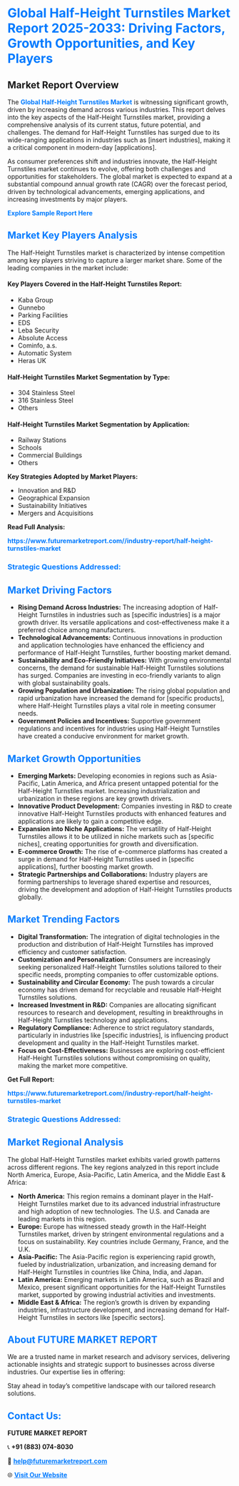 <h1 style="color: #007BFF;">Global Half-Height Turnstiles Market Report 2025-2033: Driving Factors, Growth Opportunities, and Key Players</h1>

<section id="overview">
<h2>Market Report Overview</h2>
<p>The <a href="https://www.futuremarketreport.com//industry-report/half-height-turnstiles-market" style="color: #007BFF; text-decoration: none;"><strong>Global Half-Height Turnstiles Market</strong></a> is witnessing significant growth, driven by increasing demand across various industries. This report delves into the key aspects of the Half-Height Turnstiles market, providing a comprehensive analysis of its current status, future potential, and challenges. The demand for Half-Height Turnstiles has surged due to its wide-ranging applications in industries such as [insert industries], making it a critical component in modern-day [applications].</p>
<p>As consumer preferences shift and industries innovate, the Half-Height Turnstiles market continues to evolve, offering both challenges and opportunities for stakeholders. The global market is expected to expand at a substantial compound annual growth rate (CAGR) over the forecast period, driven by technological advancements, emerging applications, and increasing investments by major players.</p>
</section>

<section id="overview">
<p><a href="https://www.futuremarketreport.com//request-sample/reportId=54716" style="color: #007BFF; text-decoration: none;"><strong>Explore Sample Report Here</strong></a></p>
</section>

<section id="key-players">
<h2 style="color: #007BFF;">Market Key Players Analysis</h2>
<p>The Half-Height Turnstiles market is characterized by intense competition among key players striving to capture a larger market share. Some of the leading companies in the market include:</p>
<h4>Key Players Covered in the Half-Height Turnstiles Report:</h4>
<ul><li>Kaba Group</li><li>Gunnebo</li><li>Parking Facilities</li><li>EDS</li><li>Leba Security</li><li>Absolute Access</li><li>Cominfo, a.s.</li><li>Automatic System</li><li>Heras UK</li></ul>
<h4>Half-Height Turnstiles Market Segmentation by Type:</h4>
<ul><li>304 Stainless Steel</li><li>316 Stainless Steel</li><li>Others</li></ul>

<h4>Half-Height Turnstiles Market Segmentation by Application:</h4>
<ul><li>Railway Stations</li><li>Schools</li><li>Commercial Buildings</li><li>Others</li></ul>
<p><strong>Key Strategies Adopted by Market Players:</strong></p>
<ul>
<li>Innovation and R&D</li>
<li>Geographical Expansion</li>
<li>Sustainability Initiatives</li>
<li>Mergers and Acquisitions</li>
</ul>
</section>

<section>
<p><strong>Read Full Analysis: </strong></p><a href="https://www.futuremarketreport.com//industry-report/half-height-turnstiles-market" style="color: #007BFF; text-decoration: none;"><strong>https://www.futuremarketreport.com//industry-report/half-height-turnstiles-market</strong></a>
<h3 style="color: #007BFF;">Strategic Questions Addressed:</h3>
</section>

<section id="driving-factors">
<h2 style="color: #007BFF;">Market Driving Factors</h2>
<ul>
<li><strong>Rising Demand Across Industries:</strong> The increasing adoption of Half-Height Turnstiles in industries such as [specific industries] is a major growth driver. Its versatile applications and cost-effectiveness make it a preferred choice among manufacturers.</li>
<li><strong>Technological Advancements:</strong> Continuous innovations in production and application technologies have enhanced the efficiency and performance of Half-Height Turnstiles, further boosting market demand.</li>
<li><strong>Sustainability and Eco-Friendly Initiatives:</strong> With growing environmental concerns, the demand for sustainable Half-Height Turnstiles solutions has surged. Companies are investing in eco-friendly variants to align with global sustainability goals.</li>
<li><strong>Growing Population and Urbanization:</strong> The rising global population and rapid urbanization have increased the demand for [specific products], where Half-Height Turnstiles plays a vital role in meeting consumer needs.</li>
<li><strong>Government Policies and Incentives:</strong> Supportive government regulations and incentives for industries using Half-Height Turnstiles have created a conducive environment for market growth.</li>
</ul>
</section>

<section id="growth-opportunities">
<h2 style="color: #007BFF;">Market Growth Opportunities</h2>
<ul>
<li><strong>Emerging Markets:</strong> Developing economies in regions such as Asia-Pacific, Latin America, and Africa present untapped potential for the Half-Height Turnstiles market. Increasing industrialization and urbanization in these regions are key growth drivers.</li>
<li><strong>Innovative Product Development:</strong> Companies investing in R&D to create innovative Half-Height Turnstiles products with enhanced features and applications are likely to gain a competitive edge.</li>
<li><strong>Expansion into Niche Applications:</strong> The versatility of Half-Height Turnstiles allows it to be utilized in niche markets such as [specific niches], creating opportunities for growth and diversification.</li>
<li><strong>E-commerce Growth:</strong> The rise of e-commerce platforms has created a surge in demand for Half-Height Turnstiles used in [specific applications], further boosting market growth.</li>
<li><strong>Strategic Partnerships and Collaborations:</strong> Industry players are forming partnerships to leverage shared expertise and resources, driving the development and adoption of Half-Height Turnstiles products globally.</li>
</ul>
</section>

<section id="trending-factors">
<h2 style="color: #007BFF;">Market Trending Factors</h2>
<ul>
<li><strong>Digital Transformation:</strong> The integration of digital technologies in the production and distribution of Half-Height Turnstiles has improved efficiency and customer satisfaction.</li>
<li><strong>Customization and Personalization:</strong> Consumers are increasingly seeking personalized Half-Height Turnstiles solutions tailored to their specific needs, prompting companies to offer customizable options.</li>
<li><strong>Sustainability and Circular Economy:</strong> The push towards a circular economy has driven demand for recyclable and reusable Half-Height Turnstiles solutions.</li>
<li><strong>Increased Investment in R&D:</strong> Companies are allocating significant resources to research and development, resulting in breakthroughs in Half-Height Turnstiles technology and applications.</li>
<li><strong>Regulatory Compliance:</strong> Adherence to strict regulatory standards, particularly in industries like [specific industries], is influencing product development and quality in the Half-Height Turnstiles market.</li>
<li><strong>Focus on Cost-Effectiveness:</strong> Businesses are exploring cost-efficient Half-Height Turnstiles solutions without compromising on quality, making the market more competitive.</li>
</ul>
</section>

<section>
<p><strong>Get Full Report: </strong></p><a href="https://www.futuremarketreport.com//industry-report/half-height-turnstiles-market" style="color: #007BFF; text-decoration: none;"><strong>https://www.futuremarketreport.com//industry-report/half-height-turnstiles-market</strong></a>
<h3 style="color: #007BFF;">Strategic Questions Addressed:</h3>
</section>


<section id="regional-analysis">
<h2 style="color: #007BFF;">Market Regional Analysis</h2>
<p>The global Half-Height Turnstiles market exhibits varied growth patterns across different regions. The key regions analyzed in this report include North America, Europe, Asia-Pacific, Latin America, and the Middle East & Africa:</p>
<ul>
<li><strong>North America:</strong> This region remains a dominant player in the Half-Height Turnstiles market due to its advanced industrial infrastructure and high adoption of new technologies. The U.S. and Canada are leading markets in this region.</li>
<li><strong>Europe:</strong> Europe has witnessed steady growth in the Half-Height Turnstiles market, driven by stringent environmental regulations and a focus on sustainability. Key countries include Germany, France, and the U.K.</li>
<li><strong>Asia-Pacific:</strong> The Asia-Pacific region is experiencing rapid growth, fueled by industrialization, urbanization, and increasing demand for Half-Height Turnstiles in countries like China, India, and Japan.</li>
<li><strong>Latin America:</strong> Emerging markets in Latin America, such as Brazil and Mexico, present significant opportunities for the Half-Height Turnstiles market, supported by growing industrial activities and investments.</li>
<li><strong>Middle East & Africa:</strong> The region’s growth is driven by expanding industries, infrastructure development, and increasing demand for Half-Height Turnstiles in sectors like [specific sectors].</li>
</ul>
</section>

<footer>
<h2 style="color: #007BFF;">About FUTURE MARKET REPORT</h2>
<p>We are a trusted name in market research and advisory services, delivering actionable insights and strategic support to businesses across diverse industries. Our expertise lies in offering:</p>

<p>Stay ahead in today’s competitive landscape with our tailored research solutions.</p>

<h2 style="color: #007BFF;">Contact Us:</h2>
<p><strong>FUTURE MARKET REPORT</strong></p>
<p>📞 <strong>+91 (883) 074-8030</strong></p>
<p>📧 <strong><a href="mailto:help@futuremarketreport.com" style="color: #007BFF;">help@futuremarketreport.com</a></strong></p>
<p>🌐 <strong><a href="https://www.futuremarketreport.com/" style="color: #007BFF;">Visit Our Website</a></strong></p>
</footer>